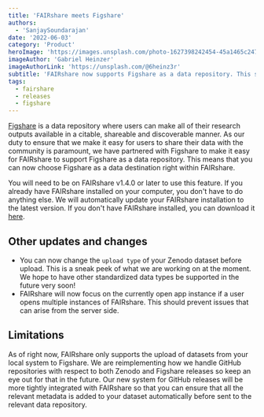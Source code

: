 ```yaml
---
title: 'FAIRshare meets Figshare'
authors:
  - 'SanjaySoundarajan'
date: '2022-06-03'
category: 'Product'
heroImage: 'https://images.unsplash.com/photo-1627398242454-45a1465c2479?ixlib=rb-1.2.1&ixid=MnwxMjA3fDB8MHxwaG90by1wYWdlfHx8fGVufDB8fHx8&auto=format&fit=crop&w=1548&q=80'
imageAuthor: 'Gabriel Heinzer'
imageAuthorLink: 'https://unsplash.com/@6heinz3r'
subtitle: 'FAIRshare now supports Figshare as a data repository. This should be a quick and easy way to share data with the community.'
tags:
  - fairshare
  - releases
  - figshare
---
```


[Figshare](https://figshare.com/) is a data repository where users can make all of their research outputs available in a citable, shareable and discoverable manner. As our duty to ensure that we make it easy for users to share their data with the community is paramount, we have partnered with Figshare to make it easy for FAIRshare to support Figshare as a data repository. This means that you can now choose Figshare as a data destination right within FAIRshare.

You will need to be on FAIRshare v1.4.0 or later to use this feature. If you already have FAIRshare installed on your computer, you don't have to do anything else. We will automatically update your FAIRshare installation to the latest version. If you don't have FAIRshare installed, you can download it [here](https://docs.fairshareapp.io/docs/getting-started/download-fairshare).

## Other updates and changes

- You can now change the `upload type` of your Zenodo dataset before upload. This is a sneak peek of what we are working on at the moment. We hope to have other standardized data types be supported in the future very soon!
- FAIRshare will now focus on the currently open app instance if a user opens multiple instances of FAIRshare. This should prevent issues that can arise from the server side.

## Limitations

As of right now, FAIRshare only supports the upload of datasets from your local system to Figshare. We are reimplementing how we handle GitHub repositories with respect to both Zenodo and Figshare releases so keep an eye out for that in the future. Our new system for GitHub releases will be more tightly integrated with FAIRshare so that you can ensure that all the relevant metadata is added to your dataset automatically before sent to the relevant data repository.

